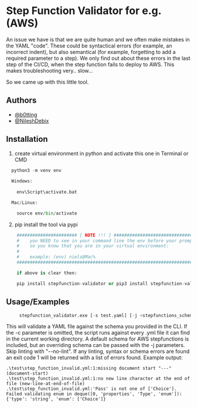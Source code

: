 # Step Function Validator for e.g. (AWS)

An issue we have is that we are quite human and we often make mistakes in the YAML "code". 
These could be syntactical errors (for example, an incorrect indent), but also semantical (for example, forgetting to add a required parameter to a step). 
We only find out about these errors in the last step of the CI/CD, when the step function fails to deploy to AWS. This makes troubleshooting very.. slow...

So we came up with this little tool. 

## Authors

- [@b0tting](https://github.com/b0tting)
- [@NileshDebix](https://github.com/NileshDebix)


## Installation

1. create virtual environment in python and activate this one in Terminal or CMD

```python
  python3 -m venv env
  
  Windows: 
    
    env\Script\activate.bat

  Mac/Linux:

    source env/bin/activate
```

2. pip install the tool via pypi

```python
    ####################### [ NOTE !!! ] ############################################################
    #    you NEED to see in your command line the env before your prompt
    #    so you know that you are in your virtual environment:
    #
    #    example: (env) niels@Mac%
    ################################################################################################

    if above is clear then:

    pip install stepfunction-validator or pip3 install stepfunction-validator # to install the required libraries and the tool

```


## Usage/Examples

```python
     stepfunction_validator.exe [-s test.yaml] [-j <stepfunctions_schema.json>] [--no-lint]    
```
This will validate a YAML file against the schema you provided in the CLI. If the -c parameter is omitted, the script runs against every .yml file it can find in the current working directory. A default schema for AWS stepfunctions is included, but an overriding schema can be passed with the -j parameters. Skip linting with "--no-lint". If any linting, syntax or schema errors are found an exit code 1 will be returned with a list of errors found. Example output:
``` 
.\test\step_function_invalid.yml:1:missing document start "---" (document-start)
.\test\step_function_invalid.yml:1:no new line character at the end of file (new-line-at-end-of-file)
.\test\step_function_invalid.yml:'Pass' is not one of ['Choice']. Failed validating enum in deque([0, 'properties', 'Type', 'enum']): {'type': 'string', 'enum': ['Choice']}
```

